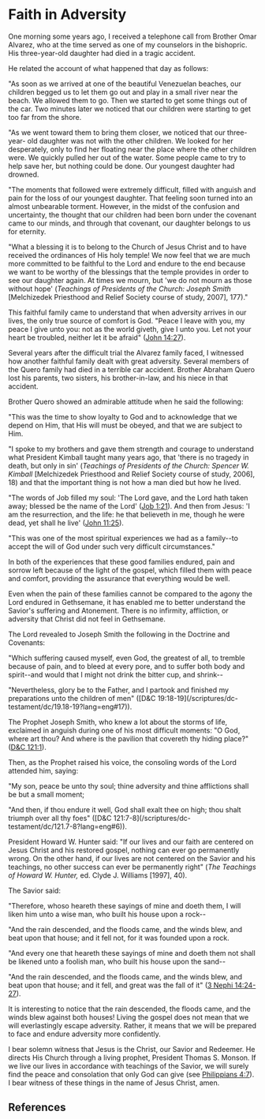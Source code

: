 # Faith in Adversity

One morning some years ago, I received a telephone call from Brother Omar
Alvarez, who at the time served as one of my counselors in the bishopric. His
three-year-old daughter had died in a tragic accident.

He related the account of what happened that day as follows:

"As soon as we arrived at one of the beautiful Venezuelan beaches, our
children begged us to let them go out and play in a small river near the
beach. We allowed them to go. Then we started to get some things out of the
car. Two minutes later we noticed that our children were starting to get too
far from the shore.

"As we went toward them to bring them closer, we noticed that our three-year-
old daughter was not with the other children. We looked for her desperately,
only to find her floating near the place where the other children were. We
quickly pulled her out of the water. Some people came to try to help save her,
but nothing could be done. Our youngest daughter had drowned.

"The moments that followed were extremely difficult, filled with anguish and
pain for the loss of our youngest daughter. That feeling soon turned into an
almost unbearable torment. However, in the midst of the confusion and
uncertainty, the thought that our children had been born under the covenant
came to our minds, and through that covenant, our daughter belongs to us for
eternity.

"What a blessing it is to belong to the Church of Jesus Christ and to have
received the ordinances of His holy temple! We now feel that we are much more
committed to be faithful to the Lord and endure to the end because we want to
be worthy of the blessings that the temple provides in order to see our
daughter again. At times we mourn, but 'we do not mourn as those without hope'
(_Teachings of Presidents of the Church: Joseph Smith_ [Melchizedek Priesthood
and Relief Society course of study, 2007], 177)."

This faithful family came to understand that when adversity arrives in our
lives, the only true source of comfort is God. "Peace I leave with you, my
peace I give unto you: not as the world giveth, give I unto you. Let not your
heart be troubled, neither let it be afraid" ([John
14:27](/scriptures/nt/john/14.27?lang=eng#26)).

Several years after the difficult trial the Alvarez family faced, I witnessed
how another faithful family dealt with great adversity. Several members of the
Quero family had died in a terrible car accident. Brother Abraham Quero lost
his parents, two sisters, his brother-in-law, and his niece in that accident.

Brother Quero showed an admirable attitude when he said the following:

"This was the time to show loyalty to God and to acknowledge that we depend on
Him, that His will must be obeyed, and that we are subject to Him.

"I spoke to my brothers and gave them strength and courage to understand what
President Kimball taught many years ago, that 'there is no tragedy in death,
but only in sin' (_Teachings of Presidents of the Church: Spencer W. Kimball_
[Melchizedek Priesthood and Relief Society course of study, 2006], 18) and
that the important thing is not how a man died but how he lived.

"The words of Job filled my soul: 'The Lord gave, and the Lord hath taken
away; blessed be the name of the Lord' ([Job
1:21](/scriptures/ot/job/1.21?lang=eng#20)). And then from Jesus: 'I am the
resurrection, and the life: he that believeth in me, though he were dead, yet
shall he live' ([John 11:25](/scriptures/nt/john/11.25?lang=eng#24)).

"This was one of the most spiritual experiences we had as a family--to accept
the will of God under such very difficult circumstances."

In both of the experiences that these good families endured, pain and sorrow
left because of the light of the gospel, which filled them with peace and
comfort, providing the assurance that everything would be well.

Even when the pain of these families cannot be compared to the agony the Lord
endured in Gethsemane, it has enabled me to better understand the Savior's
suffering and Atonement. There is no infirmity, affliction, or adversity that
Christ did not feel in Gethsemane.

The Lord revealed to Joseph Smith the following in the Doctrine and Covenants:

"Which suffering caused myself, even God, the greatest of all, to tremble
because of pain, and to bleed at every pore, and to suffer both body and
spirit--and would that I might not drink the bitter cup, and shrink--

"Nevertheless, glory be to the Father, and I partook and finished my
preparations unto the children of men" ([D&amp;C 19:18-19](/scriptures/dc-
testament/dc/19.18-19?lang=eng#17)).

The Prophet Joseph Smith, who knew a lot about the storms of life, exclaimed
in anguish during one of his most difficult moments: "O God, where art thou?
And where is the pavilion that covereth thy hiding place?" ([D&amp;C
121:1](/scriptures/dc-testament/dc/121.1?lang=eng#0)).

Then, as the Prophet raised his voice, the consoling words of the Lord
attended him, saying:

"My son, peace be unto thy soul; thine adversity and thine afflictions shall
be but a small moment;

"And then, if thou endure it well, God shall exalt thee on high; thou shalt
triumph over all thy foes" ([D&amp;C 121:7-8](/scriptures/dc-
testament/dc/121.7-8?lang=eng#6)).

President Howard W. Hunter said: "If our lives and our faith are centered on
Jesus Christ and his restored gospel, nothing can ever go permanently wrong.
On the other hand, if our lives are not centered on the Savior and his
teachings, no other success can ever be permanently right" (_The Teachings of
Howard W. Hunter,_ ed. Clyde J. Williams [1997], 40).

The Savior said:

"Therefore, whoso heareth these sayings of mine and doeth them, I will liken
him unto a wise man, who built his house upon a rock--

"And the rain descended, and the floods came, and the winds blew, and beat
upon that house; and it fell not, for it was founded upon a rock.

"And every one that heareth these sayings of mine and doeth them not shall be
likened unto a foolish man, who built his house upon the sand--

"And the rain descended, and the floods came, and the winds blew, and beat
upon that house; and it fell, and great was the fall of it" ([3 Nephi
14:24-27](/scriptures/bofm/3-ne/14.24-27?lang=eng#23)).

It is interesting to notice that the rain descended, the floods came, and the
winds blew against both houses! Living the gospel does not mean that we will
everlastingly escape adversity. Rather, it means that we will be prepared to
face and endure adversity more confidently.

I bear solemn witness that Jesus is the Christ, our Savior and Redeemer. He
directs His Church through a living prophet, President Thomas S. Monson. If we
live our lives in accordance with teachings of the Savior, we will surely find
the peace and consolation that only God can give (see [Philippians
4:7](/scriptures/nt/philip/4.7?lang=eng#6)). I bear witness of these things in
the name of Jesus Christ, amen.

## References

